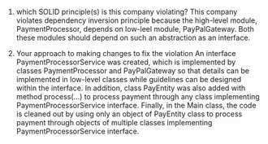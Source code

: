1) which SOLID principle(s) is this company violating?
This company violates dependency inversion principle because the high-level module, PaymentProcessor, depends on low-leel module, PayPalGateway. Both these modules should depend on such an abstraction as an interface.

2) Your approach to making changes to fix the violation
An interface PaymentProcessorService was created, which is implemented by classes PaymentProcessor and PayPalGateway so that details can be implemented in low-level classes while guidelines can be designed within the interface.
In addition, class PayEntity was also added with method process(...) to process payment through any class implementing PaymentProcessorService interface.
Finally, in the Main class, the code is cleaned out by using only an object of PayEntity class to process payment through objects of multiple classes implementing PaymentProcessorService interface.